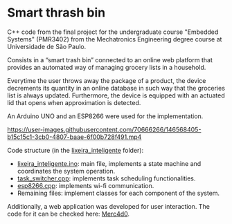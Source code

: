 # Smart thrash bin

C++ code from the final project for the undergraduate course "Embedded Systems" (PMR3402) from the Mechatronics Engineering degree course at Universidade de São Paulo.

Consists in a “smart trash bin” connected to an online web platform that provides an automated way of managing grocery lists in a household. 

Everytime the user throws away the package of a product, the device decrements its quantity in an online database in such way that the groceries list is always updated. Furthermore, the device is equipped with an actuated lid that opens when approximation is detected.   

An Arduino UNO and an ESP8266 were used for the implementation.

https://user-images.githubusercontent.com/70666266/146568405-b15c15c1-3cb0-4807-baae-6f00b728f491.mp4

Code structure (in the [lixeira_inteligente](lixeira_inteligente) folder):

- [lixeira_inteligente.ino](lixeira_inteligente/lixeira_inteligente.ino): main file, implements a state machine and coordinates the system operation.
- [task_switcher.cpp](lixeira_inteligente/task_switcher.cpp): implements task scheduling functionalities.
- [esp8266.cpp](lixeira_inteligente/esp8266.cpp): implements wi-fi communication.
- Remaining files: implement classes for each component of the system.

Additionally, a web application was developed for user interaction. The code for it can be checked here: [Merc4d0](https://github.com/victor-kowalski-m/merc4d0).

